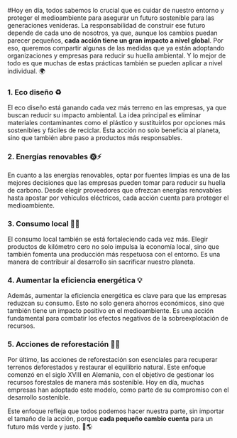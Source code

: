 #Hoy en día, todos sabemos lo crucial que es cuidar de nuestro entorno y proteger el medioambiente
para asegurar un futuro sostenible para las generaciones venideras. La responsabilidad de construir ese
futuro depende de cada uno de nosotros, ya que, aunque los cambios puedan parecer pequeños, **cada
acción tiene un gran impacto a nivel global**. Por eso, queremos compartir algunas de las medidas que
ya están adoptando organizaciones y empresas para reducir su huella ambiental. Y lo mejor de todo es
que muchas de estas prácticas también se pueden aplicar a nivel individual. 🌍
### 1. **Eco diseño** ♻️
El eco diseño está ganando cada vez más terreno en las empresas, ya que buscan reducir su impacto
ambiental. La idea principal es eliminar materiales contaminantes como el plástico y sustituirlos por
opciones más sostenibles y fáciles de reciclar. Esta acción no solo beneficia al planeta, sino que también
abre paso a productos más responsables.

### 2. **Energías renovables** 🌞⚡
En cuanto a las energías renovables, optar por fuentes limpias es una de las mejores decisiones que las
empresas pueden tomar para reducir su huella de carbono. Desde elegir proveedores que ofrezcan
energías renovables hasta apostar por vehículos eléctricos, cada acción cuenta para proteger el
medioambiente.

### 3. **Consumo local** 🛒🌱
El consumo local también se está fortaleciendo cada vez más. Elegir productos de kilómetro cero no
solo impulsa la economía local, sino que también fomenta una producción más respetuosa con el
entorno. Es una manera de contribuir al desarrollo sin sacrificar nuestro planeta.

### 4. **Aumentar la eficiencia energética** 💡
Además, aumentar la eficiencia energética es clave para que las empresas reduzcan su consumo. Esto
no solo genera ahorros económicos, sino que también tiene un impacto positivo en el medioambiente.
Es una acción fundamental para combatir los efectos negativos de la sobreexplotación de recursos.
### 5. **Acciones de reforestación** 🌳🌱
Por último, las acciones de reforestación son esenciales para recuperar terrenos deforestados y
restaurar el equilibrio natural. Este enfoque comenzó en el siglo XVIII en Alemania, con el objetivo de
gestionar los recursos forestales de manera más sostenible. Hoy en día, muchas empresas han
adoptado este modelo, como parte de su compromiso con el desarrollo sostenible.

Este enfoque refleja que todos podemos hacer nuestra parte, sin importar el tamaño de la acción,
porque **cada pequeño cambio cuenta** para un futuro más verde y justo. 🌿🌎
